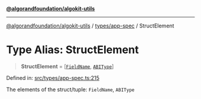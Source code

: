 [**@algorandfoundation/algokit-utils**](../../../README.md)

***

[@algorandfoundation/algokit-utils](../../../README.md) / [types/app-spec](../README.md) / StructElement

# Type Alias: StructElement

> **StructElement** = \[[`FieldName`](FieldName.md), [`ABIType`](ABIType.md)\]

Defined in: [src/types/app-spec.ts:215](https://github.com/algorandfoundation/algokit-utils-ts/blob/main/src/types/app-spec.ts#L215)

The elements of the struct/tuple: `FieldName`, `ABIType`
